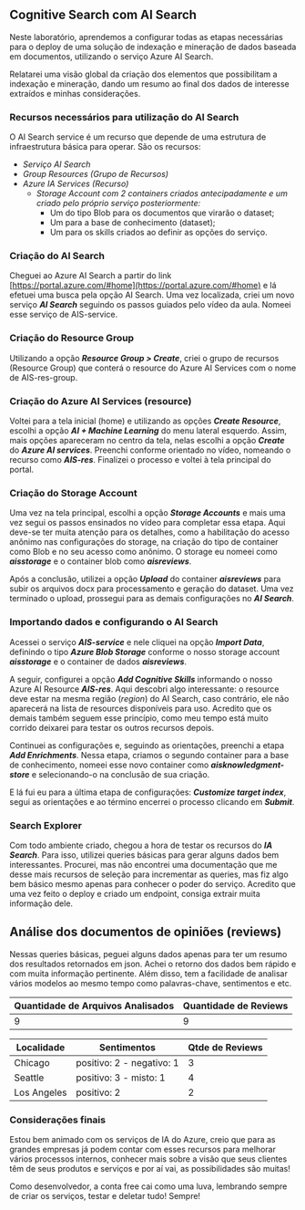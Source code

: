 

## Cognitive Search com AI Search

Neste laboratório, aprendemos a configurar todas as etapas necessárias para o deploy de uma solução de indexação e mineração de dados baseada em documentos, utilizando o serviço Azure AI Search.

Relatarei uma visão global da criação dos elementos que possibilitam a indexação e mineração, dando um resumo ao final dos dados de interesse extraídos e minhas considerações.

### Recursos necessários para utilização do AI Search

O AI Search service é um recurso que depende de uma estrutura de infraestrutura básica para operar. São os recursos:

- *Serviço AI Search*
- *Group Resources (Grupo de Recursos)*
- *Azure IA Services (Recurso)*
  - *Storage Account com 2 containers criados antecipadamente e um criado pelo próprio serviço posteriormente:*
    - Um do tipo Blob para os documentos que virarão o dataset; 	
    - Um para a base de conhecimento (dataset); 	
    - Um para os skills criados ao definir as opções do serviço.

### Criação do AI Search

Cheguei ao Azure AI Search a partir do link [https://portal.azure.com/#home](https://portal.azure.com/#home) e lá efetuei uma busca pela opção AI Search. Uma vez localizada, criei um novo serviço ***AI Search*** seguindo os passos guiados pelo vídeo da aula. Nomeei esse serviço de AIS-service.

### Criação do Resource Group

Utilizando a opção ***Resource Group > Create***, criei o grupo de recursos (Resource Group) que conterá o resource do Azure AI Services com o nome de AIS-res-group.

### Criação do Azure AI Services (resource)

Voltei para a tela inicial (home) e utilizando as opções ***Create Resource***, escolhi a opção ***AI + Machine Learning*** do menu lateral esquerdo. Assim, mais opções apareceram no centro da tela, nelas escolhi a opção ***Create*** do ***Azure AI services***. Preenchi conforme orientado no vídeo, nomeando o recurso como ***AIS-res***. Finalizei o processo e voltei à tela principal do portal.

### Criação do Storage Account

Uma vez na tela principal, escolhi a opção ***Storage Accounts*** e mais uma vez segui os passos ensinados no vídeo para completar essa etapa. Aqui deve-se ter muita atenção para os detalhes, como a habilitação do acesso anônimo nas configurações do storage, na criação do tipo de container como Blob e no seu acesso como anônimo. O storage eu nomeei como ***aisstorage*** e o container blob como ***aisreviews***.

Após a conclusão, utilizei a opção ***Upload*** do container ***aisreviews*** para subir os arquivos docx para processamento e geração do dataset. Uma vez terminado o upload, prossegui para as demais configurações no ***AI Search***. 

### Importando dados e configurando o AI Search

Acessei o serviço ***AIS-service*** e nele cliquei na opção ***Import Data***, definindo o tipo ***Azure Blob Storage*** conforme o nosso storage account ***aisstorage*** e o container de dados ***aisreviews***.

A seguir, configurei a opção ***Add Cognitive Skills*** informando o nosso Azure AI Resource ***AIS-res***. Aqui descobri algo interessante: o resource deve estar na mesma região (*region*) do AI Search, caso contrário, ele não aparecerá na lista de resources disponíveis para uso. Acredito que os demais também seguem esse princípio, como meu tempo está muito corrido deixarei para testar os outros recursos depois.

Continuei as configurações e, seguindo as orientações, preenchi a etapa ***Add Enrichments***. Nessa etapa, criamos o segundo container para a base de conhecimento, nomeei esse novo container como ***aisknowledgment-store*** e selecionando-o na conclusão de sua criação.

E lá fui eu para a última etapa de configurações: ***Customize target index***, segui as orientações e ao término encerrei o processo clicando em ***Submit***.

### Search Explorer

Com todo ambiente criado, chegou a hora de testar os recursos do ***IA Search***. Para isso, utilizei queries básicas para gerar alguns dados bem interessantes. Procurei, mas não encontrei uma documentação que me desse mais recursos de seleção para incrementar as queries, mas fiz algo bem básico mesmo apenas para conhecer o poder do serviço. Acredito que uma vez feito o deploy e criado um endpoint, consiga extrair muita informação dele.

## Análise dos documentos de opiniões (reviews)

Nessas queries básicas, peguei alguns dados apenas para ter um resumo dos resultados retornados em json. Achei o retorno dos dados bem rápido e com muita informação pertinente. Além disso, tem a facilidade de analisar vários modelos ao mesmo tempo como palavras-chave, sentimentos e etc.

| Quantidade de Arquivos Analisados | Quantidade de Reviews |
|-----------------------------------|-----------------------|
| 9                                 | 9                     |

| Localidade   | Sentimentos                    | Qtde de Reviews |
|--------------|--------------------------------|-----------------|
| Chicago      | positivo: 2 - negativo: 1      | 3               |
| Seattle      | positivo: 3 - misto: 1         | 4               |
| Los Angeles  | positivo: 2                    | 2               |

### Considerações finais

Estou bem animado com os serviços de IA do Azure, creio que para as grandes empresas já podem contar com esses recursos para melhorar vários processos internos, conhecer mais sobre a visão que seus clientes têm de seus produtos e serviços e por aí vai, as possibilidades são muitas!

Como desenvolvedor, a conta free cai como uma luva, lembrando sempre de criar os serviços, testar e deletar tudo! Sempre!